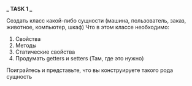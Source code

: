 **_ TASK 1 _**

Создать класс какой-либо сущности (машина, пользователь, заказ, животное, компьютер, шкаф)
Что в этом классе необходимо:

1. Свойства
2. Методы
3. Статические свойства
4. Продумать getters и setters (Там, где это нужно)

Поиграйтесь и представьте, что вы конструируете такого рода сущность
